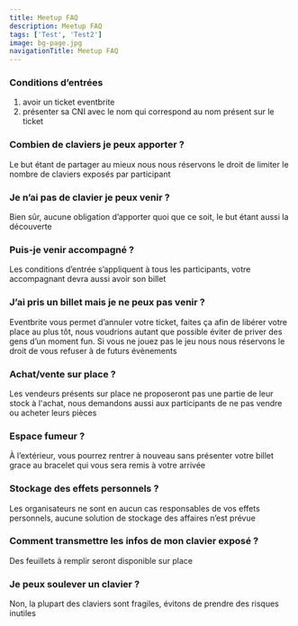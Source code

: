 ```yaml
---
title: Meetup FAQ
description: Meetup FAQ
tags: ['Test', 'Test2']
image: bg-page.jpg
navigationTitle: Meetup FAQ
---
```


### Conditions d’entrées

1. avoir un ticket eventbrite
2. présenter sa CNI avec le nom qui correspond au nom présent sur le ticket

### Combien de claviers je peux apporter ?

Le but étant de partager au mieux nous nous réservons le droit de limiter le nombre de claviers exposés par participant

### Je n’ai pas de clavier je peux venir ?

Bien sûr, aucune obligation d’apporter quoi que ce soit, le but étant aussi la découverte

### Puis-je venir accompagné ?

Les conditions d’entrée s’appliquent à tous les participants, votre accompagnant devra aussi avoir son billet

### J’ai pris un billet mais je ne peux pas venir ?

Eventbrite vous permet d’annuler votre ticket, faites ça afin de libérer votre place au plus tôt, nous voudrions autant que possible éviter de priver des gens d’un moment fun. Si vous ne jouez pas le jeu nous nous réservons le droit de vous refuser à de futurs évènements

### Achat/vente sur place ?

Les vendeurs présents sur place ne proposeront pas une partie de leur stock à l'achat, nous demandons aussi aux participants de ne pas vendre ou acheter leurs pièces

### Espace fumeur ?

À l’extérieur, vous pourrez rentrer à nouveau sans présenter votre billet grace au bracelet qui vous sera remis à votre arrivée

### Stockage des effets personnels ?

Les organisateurs ne sont en aucun cas responsables de vos effets personnels, aucune solution de stockage des affaires n’est prévue

### Comment transmettre les infos de mon clavier exposé ?

Des feuillets à remplir seront disponible sur place

### Je peux soulever un clavier ?

Non, la plupart des claviers sont fragiles, évitons de prendre des risques inutiles
